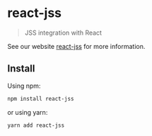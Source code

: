 # react-jss

> JSS integration with React

See our website [react-jss](https://cssinjs.org/react-jss?v=v10.0.0) for more information.

## Install

Using npm:

```sh
npm install react-jss
```

or using yarn:

```sh
yarn add react-jss
```
